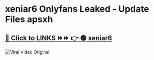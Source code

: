 
 # xeniar6 Onlyfans Leaked - Update Files apsxh

## <h2><a href="https://clipsfans.com/xeniar6&ref=git">🔗 Click to LINKS ⏩⏩ 👉 🟢 xeniar6 </a></h2>

<a href="https://clipsfans.com/xeniar6&ref=git" rel="nofollow" data-target="animated-image.originalLink"><img src="https://i.ibb.co.com/xMMVF88/686577567.gif" alt="Viral Video Original" style="max-width: 100%; display: inline-block;" data-target="animated-image.originalImage"></a>

